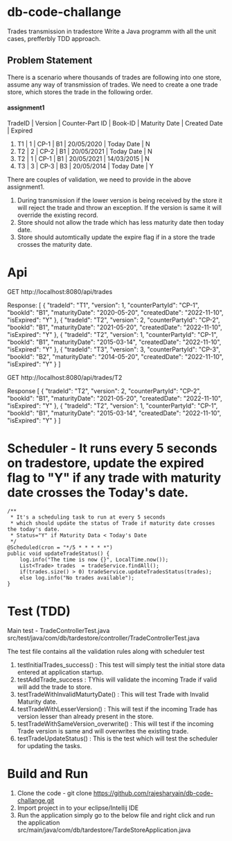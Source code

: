 # db-code-challange
Trades transmission in tradestore
Write a Java programm with all the unit cases, prefferbly TDD approach.

## Problem Statement
There is a scenario where thousands of trades are following into one store, assume any way of transmission of trades. We need to create a one trade store, which stores the trade in the following order.

#### assignment1

TradeID  |  Version |  Counter-Part ID |  Book-ID |  Maturity Date |  Created Date      |  Expired
1. T1    |   1       |    CP-1         |     B1   |    20/05/2020  |      Today Date    |   N
2. T2    |   2       |    CP-2         |     B1   |    20/05/2021  |      Today Date    |   N
3. T2    |   1       |    CP-1         |     B1   |    20/05/2021  |      14/03/2015    |   N
4. T3    |   3       |    CP-3         |     B3   |    20/05/2014  |      Today Date    |   Y


There are couples of validation, we need to provide in the above assignment1. 
1. During transmission if the lower version is being received by the store it will reject the trade and throw an exception. If the version is same it will override the existing record.
2. Store should not allow the trade which has less maturity date then today date.
3. Store should automtically update the expire flag if in a store the trade crosses the maturity date.

# Api
  GET http://localhost:8080/api/trades
  
  Response:
  [
    {
    "tradeId": "T1",
    "version": 1,
    "counterPartyId": "CP-1",
    "bookId": "B1",
    "maturityDate": "2020-05-20",
    "createdDate": "2022-11-10",
    "isExpired": "Y"
    },
    {
    "tradeId": "T2",
    "version": 2,
    "counterPartyId": "CP-2",
    "bookId": "B1",
    "maturityDate": "2021-05-20",
    "createdDate": "2022-11-10",
    "isExpired": "Y"
    },
    {
    "tradeId": "T2",
    "version": 1,
    "counterPartyId": "CP-1",
    "bookId": "B1",
    "maturityDate": "2015-03-14",
    "createdDate": "2022-11-10",
    "isExpired": "Y"
    },
    {
    "tradeId": "T3",
    "version": 3,
    "counterPartyId": "CP-3",
    "bookId": "B2",
    "maturityDate": "2014-05-20",
    "createdDate": "2022-11-10",
    "isExpired": "Y"
    }
    ]
  
  GET http://localhost:8080/api/trades/T2
  
  Response
  [
    {
    "tradeId": "T2",
    "version": 2,
    "counterPartyId": "CP-2",
    "bookId": "B1",
    "maturityDate": "2021-05-20",
    "createdDate": "2022-11-10",
    "isExpired": "Y"
    },
    {
    "tradeId": "T2",
    "version": 1,
    "counterPartyId": "CP-1",
    "bookId": "B1",
    "maturityDate": "2015-03-14",
    "createdDate": "2022-11-10",
    "isExpired": "Y"
    }
    ]
    
# Scheduler - It runs every 5 seconds on tradestore, update the expired flag to "Y" if any trade with maturity date crosses the Today's date.

    /**
     * It's a scheduling task to run at every 5 seconds
     * which should update the status of Trade if maturity date crosses the today's date.
     * Status="Y" if Maturity Data < Today's Date
     */
    @Scheduled(cron = "*/5 * * * * *")
    public void updateTradeStatus() {
        log.info("The time is now {}", LocalTime.now());
        List<Trade> trades  = tradeService.findAll();
        if(trades.size() > 0) tradeService.updateTradesStatus(trades);
        else log.info("No trades available");
    }

# Test (TDD)
  Main test - TradeControllerTest.java
  src/test/java/com/db/tardestore/controller/TradeControllerTest.java
  
  The test file contains all the validation rules along with scheduler test
  1. testInitialTrades_success() :  This test will simply test the initial store data entered at application startup.
  2. testAddTrade_success : TYhis will validate the incoming Trade if valid will add the trade to store.
  3. testTradeWithInvalidMaturtyDate() : This will test Trade with Invalid Maturity date.
  4. testTradeWithLesserVersion() : This will test if the incoming Trade has version lesser than already present in the store.
  5. testTradeWithSameVersion_overwrite() : This will test if the incoming Trade version is same and will overwrites the  existing trade.
  6. testTradeUpdateStatus() : This is the test which will test the scheduler for updating the tasks.
  
# Build and Run
1. Clone the code - git clone https://github.com/rajesharyain/db-code-challange.git
2. Import project in to your eclipse/Intellij IDE
3. Run the application simply go to the below file and right click and run the application 
src/main/java/com/db/tardestore/TardeStoreApplication.java
      
